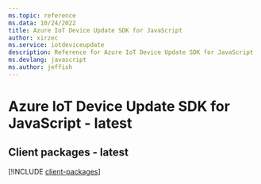 ```yaml
---
ms.topic: reference
ms.data: 10/24/2022
title: Azure IoT Device Update SDK for JavaScript
author: xirzec
ms.service: iotdeviceupdate
description: Reference for Azure IoT Device Update SDK for JavaScript
ms.devlang: javascript
ms.author: jeffish
---
```

# Azure IoT Device Update SDK for JavaScript - latest

## Client packages - latest
[!INCLUDE [client-packages](iot-device-update-client-index.md)]